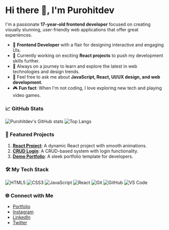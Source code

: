 # Hi there 👋, I'm Purohitdev

I'm a passionate **17-year-old frontend developer** focused on creating visually stunning, user-friendly web applications that offer great experiences.

- 🌟 **Frontend Developer** with a flair for designing interactive and engaging UIs.
- 🔭 Currently working on exciting **React projects** to push my development skills further.
- 🌱 Always on a journey to learn and explore the latest in web technologies and design trends.
- 💬 Feel free to ask me about **JavaScript, React, UI/UX design, and web development**.
- 🎮 **Fun fact**: When I'm not coding, I love exploring new tech and playing video games.

### 📈 GitHub Stats

![Purohitdev's GitHub stats](https://github-readme-stats.vercel.app/api?username=Purohitdev&show_icons=true&theme=radical)
![Top Langs](https://github-readme-stats.vercel.app/api/top-langs/?username=Purohitdev&layout=compact&theme=radical)

### 🚀 Featured Projects

1. **[React Project](https://github.com/Purohitdev/React-project)**: A dynamic React project with smooth animations.
2. **[CRUD Login](https://github.com/Purohitdev/crudd.login)**: A CRUD-based system with login functionality.
3. **[Demo Portfolio](https://github.com/Purohitdev/demoportfolio)**: A sleek portfolio template for developers.

### 🛠️ My Tech Stack

![HTML5](https://img.shields.io/badge/-HTML5-E34F26?style=flat&logo=html5&logoColor=white)
![CSS3](https://img.shields.io/badge/-CSS3-1572B6?style=flat&logo=css3&logoColor=white)
![JavaScript](https://img.shields.io/badge/-JavaScript-F7DF1E?style=flat&logo=javascript&logoColor=white)
![React](https://img.shields.io/badge/-React-61DAFB?style=flat&logo=react&logoColor=white)
![Git](https://img.shields.io/badge/-Git-F05032?style=flat&logo=git&logoColor=white)
![GitHub](https://img.shields.io/badge/-GitHub-181717?style=flat&logo=github&logoColor=white)
![VS Code](https://img.shields.io/badge/-VS%20Code-007ACC?style=flat&logo=visual-studio-code&logoColor=white)

### 🌐 Connect with Me

- [Portfolio](https://devs-potfo.vercel.app)
- [Instagram](https://www.instagram.com/hoi.devu)
- [LinkedIn](https://www.linkedin.com/in/devansh-rajpurohit)
- [Twitter](https://twitter.com/YOUR-TWITTER-HANDLE)

